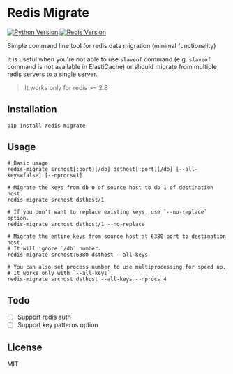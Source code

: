 # Redis Migrate

[![Python Version](https://img.shields.io/badge/python-%3E%3D3.3-blue.svg)](https://docs.python.org/3/index.html) [![Redis Version](https://img.shields.io/badge/redis-%3E%3D2.8-red.svg)](https://redis.io/)

Simple command line tool for redis data migration (minimal functionality)

It is useful when you're not able to use `slaveof` command (e.g. `slaveof` command is not available in ElastiCache) or should migrate from multiple redis servers to a single server.

> It works only for redis >= 2.8

## Installation

```shell
pip install redis-migrate
```

## Usage

```console
# Basic usage
redis-migrate srchost[:port][/db] dsthost[:port][/db] [--all-keys=false] [--nprocs=1]

# Migrate the keys from db 0 of source host to db 1 of destination host.
redis-migrate srchost dsthost/1

# If you don't want to replace existing keys, use `--no-replace` option.
redis-migrate srchost dsthost/1 --no-replace

# Migrate the entire keys from source host at 6380 port to destination host.
# It will ignore `/db` number.
redis-migrate srchost:6380 dsthost --all-keys

# You can also set process number to use multiprocessing for speed up.
# It works only with `--all-keys`.
redis-migrate srchost dsthost --all-keys --nprocs 4
```

## Todo

- [ ] Support redis auth
- [ ] Support key patterns option

## License

MIT
